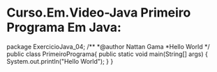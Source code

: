 # Curso.Em.Video-Java                                                                                                                                                                                                                                                                                          Primeiro Programa Em Java:                                                                                                                                                                              
package ExercicioJava_04;
/**
*@author Nattan Gama
*Hello World
*/
public class PrimeiroPrograma{
 public static void main(String[] args) {
	 System.out.println("Hello World"); 
 }
}
